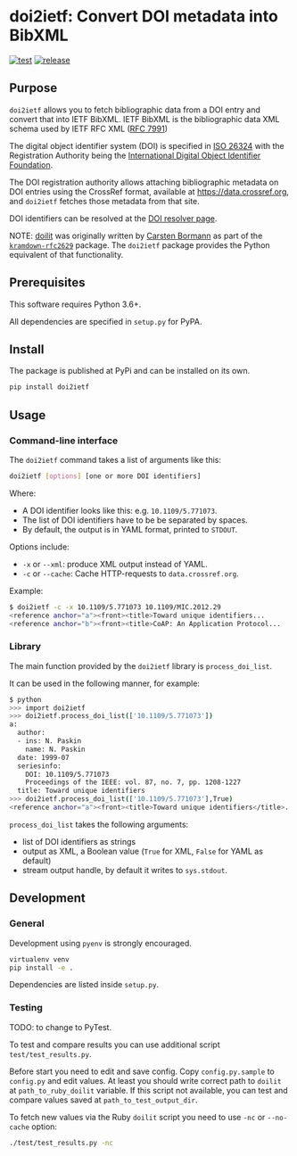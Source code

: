 # doi2ietf: Convert DOI metadata into BibXML

[![test](https://github.com/ietf-ribose/doi2ietf-py/actions/workflows/test.yml/badge.svg)](https://github.com/ietf-ribose/doi2ietf-py/actions/workflows/test.yml)
[![release](https://github.com/ietf-ribose/doi2ietf-py/actions/workflows/release.yml/badge.svg)](https://github.com/ietf-ribose/doi2ietf-py/actions/workflows/release.yml)

## Purpose

`doi2ietf` allows you to fetch bibliographic data from a DOI entry and convert
that into IETF BibXML. IETF BibXML is the bibliographic data XML schema used by
IETF RFC XML ([RFC 7991](https://datatracker.ietf.org/doc/html/rfc7991))

The digital object identifier system (DOI) is specified in
[ISO 26324](https://www.iso.org/standard/43506.html) with the Registration
Authority being the
[International Digital Object Identifier Foundation](https://www.doi.org).

The DOI registration authority allows attaching bibliographic metadata on DOI
entries using the CrossRef format, available at https://data.crossref.org, and
`doi2ietf` fetches those metadata from that site.

DOI identifiers can be resolved at the [DOI resolver page](https://dx.doi.org).

NOTE: [doilit](https://github.com/cabo/kramdown-rfc2629/blob/master/bin/doilit)
was originally written by
[Carsten Bormann](https://www.informatik.uni-bremen.de/~cabo/) as part of the
[`kramdown-rfc2629`](https://github.com/cabo/kramdown-rfc2629) package.
The `doi2ietf` package provides the Python equivalent of that functionality.

## Prerequisites

This software requires Python 3.6+.

All dependencies are specified in `setup.py` for PyPA.

## Install

The package is published at PyPi and can be installed on its own.

```sh
pip install doi2ietf
```

## Usage

### Command-line interface

The `doi2ietf` command takes a list of arguments like this:

```sh
doi2ietf [options] [one or more DOI identifiers]
```

Where:

* A DOI identifier looks like this: e.g. `10.1109/5.771073`.
* The list of DOI identifiers have to be be separated by spaces.
* By default, the output is in YAML format, printed to `STDOUT`.

Options include:

* `-x` or `--xml`: produce XML output instead of YAML.
* `-c` or `--cache`: Cache HTTP-requests to `data.crossref.org`.

Example:

```sh
$ doi2ietf -c -x 10.1109/5.771073 10.1109/MIC.2012.29
<reference anchor="a"><front><title>Toward unique identifiers...
<reference anchor="b"><front><title>CoAP: An Application Protocol...
```

### Library

The main function provided by the `doi2ietf` library is `process_doi_list`.

It can be used in the following manner, for example:

```sh
$ python
>>> import doi2ietf
>>> doi2ietf.process_doi_list(['10.1109/5.771073'])
a:
  author:
  - ins: N. Paskin
    name: N. Paskin
  date: 1999-07
  seriesinfo:
    DOI: 10.1109/5.771073
    Proceedings of the IEEE: vol. 87, no. 7, pp. 1208-1227
  title: Toward unique identifiers
>>> doi2ietf.process_doi_list(['10.1109/5.771073'],True)
<reference anchor="a"><front><title>Toward unique identifiers</title>...
```

`process_doi_list` takes the following arguments:

* list of DOI identifiers as strings
* output as XML, a Boolean value (`True` for XML, `False` for YAML as default)
* stream output handle, by default it writes to `sys.stdout`.

## Development

### General

Development using `pyenv` is strongly encouraged.

```sh
virtualenv venv
pip install -e .
```

Dependencies are listed inside `setup.py`.

### Testing

TODO: to change to PyTest.

To test and compare results you can use additional script
`test/test_results.py`.

Before start you need to edit and save config. Copy `config.py.sample` to
`config.py` and edit values. At least you should write correct path to `doilit`
at `path_to_ruby_doilit` variable. If this script not available, you can test
and compare values saved at `path_to_test_output_dir`.

To fetch new values via the Ruby `doilit` script you need to use `-nc` or
`--no-cache` option:

```sh
./test/test_results.py -nc
```
